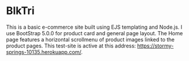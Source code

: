 # BlkTri
This is a basic e-commerce site built using EJS templating and Node.js.  I use BootStrap 5.0.0 for product card and general page layout.  The Home page features a horizontal scrollmenu of product images linked to the product pages.  This test-site is active at this address: https://stormy-springs-10135.herokuapp.com/.  
